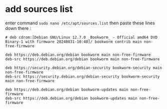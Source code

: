 # add sources list

enter command `sudo nano /etc/apt/sources.list` then paste these lines down there :

```
# deb cdrom:[Debian GNU/Linux 12.7.0 _Bookworm_ - Official amd64 DVD Binary-1 with firmware 20240831-10:40]/ bookworm contrib main non-free-firmware

deb https://deb.debian.org/debian bookworm main non-free-firmware
deb-src https://deb.debian.org/debian bookworm main non-free-firmware

deb https://security.debian.org/debian-security bookworm-security main non-free-firmware
deb-src https://security.debian.org/debian-security bookworm-security main non-free-firmware

deb https://deb.debian.org/debian bookworm-updates main non-free-firmware
deb-src https://deb.debian.org/debian bookworm-updates main non-free-firmware
```